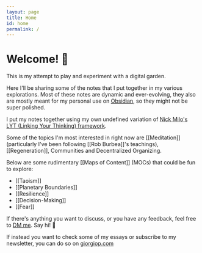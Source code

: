```yaml
---
layout: page
title: Home
id: home
permalink: /
---
```


# Welcome! 🌱

This is my attempt to play and experiment with a digital garden.

Here I'll be sharing some of the notes that I put together in my various explorations. Most of these notes are dynamic and ever-evolving, they also are mostly meant for my personal use on [Obsidian](https://obsidian.md/), so they might not be super polished.

I put my notes together using my own undefined variation of [Nick Milo's LYT (Linking Your Thinking) framework](https://www.linkingyourthinking.com/).

Some of the topics I'm most interested in right now are [[Meditation]] (particularly I've been following [[Rob Burbea]]'s teachings), [[Regeneration]], Communities and Decentralized Organizing.

Below are some rudimentary [[Maps of Content]] (MOCs) that could be fun to explore:
- [[Taoism]]
- [[Planetary Boundaries]]
- [[Resilience]]
- [[Decision-Making]]
- [[Fear]]


If there's anything you want to discuss, or you have any feedback, feel free to [DM me](https://twitter.com/giorgiop_). Say hi! 👋

If instead you want to check some of my essays or subscribe to my newsletter, you can do so on [giorgiop.com](https://giorgiop.com/)

<style>
  .wrapper {
    max-width: 46em;
  }
</style>
